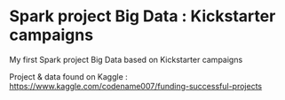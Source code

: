 # Spark project Big Data : Kickstarter campaigns

My first Spark project Big Data based on Kickstarter campaigns

Project & data found on Kaggle : https://www.kaggle.com/codename007/funding-successful-projects
